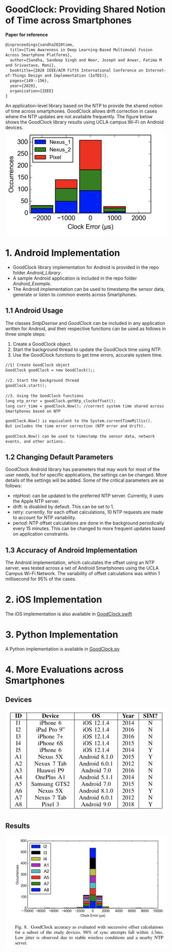 # GoodClock: Providing Shared Notion of Time across Smartphones

**Paper for reference**
```
@inproceedings{sandha2020time,
  title={Time Awareness in Deep Learning-Based Multimodal Fusion Across Smartphone Platforms},
  author={Sandha, Sandeep Singh and Noor, Joseph and Anwar, Fatima M and Srivastava, Mani},
  booktitle={2020 IEEE/ACM Fifth International Conference on Internet-of-Things Design and Implementation (IoTDI)},
  pages={149--156},
  year={2020},
  organization={IEEE}
}
```

An application-level library based on the NTP to provide the shared notion of time across smartphones. GoodClock allows drift correction in cases where the NTP updates are not available frequently.  The figure below shows the GoodClock library results using UCLA campus Wi-Fi on Android devices.
![GoodClock Library Results on UCLA Wi-Fi](https://github.com/nesl/GoodClock/blob/master/Android_Library/GoodClock_Android_Wifi.png)

# 1. Android Implementation
- GoodClock library implementation for Android is provided in the repo folder *Android_Library*.
- A sample Android application is included in the repo folder *Android_Example*.
- The Android implementation can be used to timestamp the sensor data, generate or listen to common events across Smartphones.


## 1.1 Android Usage
The classes *SntpDsense* and *GoodClock* can be included in any application written for Android, and their respective functions can be used as follows in three simple steps:
1. Create a GoodClock object.
2. Start the background thread to update the GoodClock time using NTP.
3. Use the GoodClock functions to get time errors, accurate system time.

```
//1) Create GoodClock object
GoodClock goodClock = new GoodClock();;

//2. Start the background thread
goodClock.start();

//3. Using the GoodClock functions
long ntp_error = goodClock.getNtp_clockoffset();
long curr_time = goodClock.Now(); //correct system time shared across Smartphones based on NTP
```

```
goodClock.Now() is equivalent to the System.currentTimeMillis(). 
But includes the time error correction (NTP error and drift).

goodClock.Now() can be used to timestamp the sensor data, network events, and other actions.
```

## 1.2 Changing Default Parameters
GoodClock Android library has parameters that may work for most of the user needs, but for specific applications, the settings can be changed. More details of the settings will be added. Some of the critical parameters are as follows:
- ntpHost: can be updated to the preferred NTP server. Currently, it uses the Apple NTP server.
- drift: is disabled by default. This can be set to 1.
- retry: currently, for each offset calculations, 10 NTP requests are made to account for NTP variability.
- period: NTP offset calculations are done in the background periodically every 15 minutes. This can be changed to more frequent updates based on application constraints.

## 1.3 Accuracy of Android Implementation
The Android implementation, which calculates the offset using an NTP server, was tested across a set of Android Smartphones using the UCLA Campus Wi-Fi Network. The variability of offset calculations was within 1 millisecond for 95% of the cases.


# 2. iOS Implementation
The iOS implementation is also available in [GoodClock.swift](https://github.com/nesl/GoodClock/blob/master/GoodClock.swift)

# 3. Python Implementation
A Python implementation is available in [GoodClock.py](https://github.com/nesl/GoodClock/blob/master/GoodClock.py)

# 4. More Evaluations across Smartphones

## Devices
![Devices used to evaluate GoodClock on UCLA Wi-Fi](https://github.com/nesl/GoodClock/blob/master/devices.png)

## Results
![Offset calculations using GoodClock on UCLA Wi-Fi](https://github.com/nesl/GoodClock/blob/master/evaluation.png)
